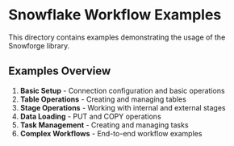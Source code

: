 # Snowflake Workflow Examples

This directory contains examples demonstrating the usage of the Snowforge library.

## Examples Overview

1. **Basic Setup** - Connection configuration and basic operations
2. **Table Operations** - Creating and managing tables
3. **Stage Operations** - Working with internal and external stages
4. **Data Loading** - PUT and COPY operations
5. **Task Management** - Creating and managing tasks
6. **Complex Workflows** - End-to-end workflow examples


